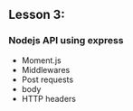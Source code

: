 ## Lesson 3:

### Nodejs API using express

- Moment.js
- Middlewares
- Post requests
- body
- HTTP headers

